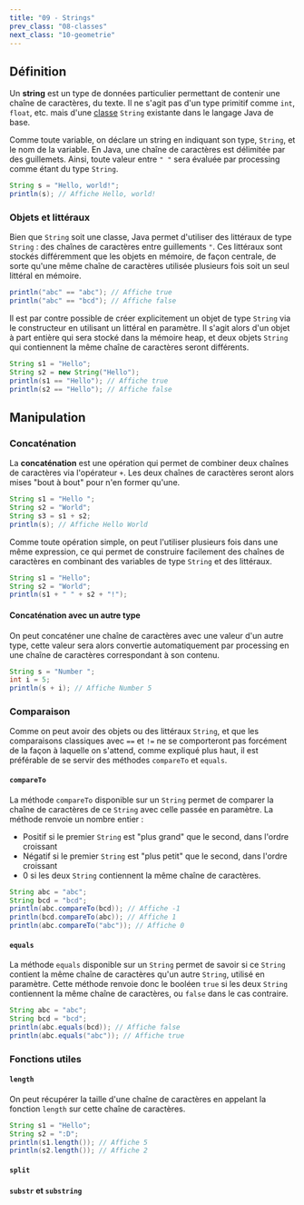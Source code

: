 ```yaml
---
title: "09 - Strings"
prev_class: "08-classes"
next_class: "10-geometrie"
---
```


## Définition
 Un **string** est un type de données particulier permettant de contenir une chaîne de caractères, du texte. Il ne s'agit pas d'un type primitif comme `int`, `float`, etc. mais d'une [classe](cours/09-classes/md) `String` existante dans le langage Java de base.

Comme toute variable, on déclare un string en indiquant son type, `String`, et le nom de la variable. En Java, une chaîne de caractères est délimitée par des guillemets. Ainsi, toute valeur entre `" "` sera évaluée par processing comme étant du type `String`.

```java
String s = "Hello, world!";
println(s); // Affiche Hello, world!
```

### Objets et littéraux

Bien que `String` soit une classe, Java permet d'utiliser des littéraux de type `String` : des chaînes de caractères entre guillements `"`. Ces littéraux sont stockés différemment que les objets en mémoire, de façon centrale, de sorte qu'une même chaîne de caractères utilisée plusieurs fois soit un seul littéral en mémoire.

```java
println("abc" == "abc"); // Affiche true
println("abc" == "bcd"); // Affiche false
```

Il est par contre possible de créer explicitement un objet de type `String` via le constructeur en utilisant un littéral en paramètre. Il s'agit alors d'un objet à part entière qui sera stocké dans la mémoire heap, et deux objets `String` qui contiennent la même chaîne de caractères seront différents.

```java
String s1 = "Hello";
String s2 = new String("Hello");
println(s1 == "Hello"); // Affiche true
println(s2 == "Hello"); // Affiche false
```


## Manipulation

### Concaténation

La **concaténation** est une opération qui permet de combiner deux chaînes de caractères via l'opérateur `+`. Les deux chaînes de caractères seront alors mises "bout à bout" pour n'en former qu'une.

```java
String s1 = "Hello ";
String s2 = "World";
String s3 = s1 + s2;
println(s); // Affiche Hello World
```

Comme toute opération simple, on peut l'utiliser plusieurs fois dans une même expression, ce qui permet de construire facilement des chaînes de caractères en combinant des variables de type `String`  et des littéraux.

```java
String s1 = "Hello";
String s2 = "World";
println(s1 + " " + s2 + "!");
```

#### Concaténation avec un autre type

On peut concaténer une chaîne de caractères avec une valeur d'un autre type, cette valeur sera alors convertie automatiquement par processing en une chaîne de caractères correspondant à son contenu.

```java
String s = "Number ";
int i = 5;
println(s + i); // Affiche Number 5
```


### Comparaison

Comme on peut avoir des objets ou des littéraux `String`, et que les comparaisons classiques avec `==` et `!=` ne se comporteront pas forcément de la façon à laquelle on s'attend, comme expliqué plus haut, il est préférable de se servir des méthodes `compareTo` et `equals`.

#### `compareTo`

La méthode `compareTo` disponible sur un `String` permet de comparer la chaîne de caractères de ce `String` avec celle passée en paramètre. La méthode renvoie un nombre entier :
- Positif si le premier `String` est "plus grand" que le second, dans l'ordre croissant
- Négatif si le premier `String` est "plus petit" que le second, dans l'ordre croissant
- 0 si les deux `String` contiennent la même chaîne de caractères.

```java
String abc = "abc";
String bcd = "bcd";
println(abc.compareTo(bcd)); // Affiche -1
println(bcd.compareTo(abc)); // Affiche 1
println(abc.compareTo("abc")); // Affiche 0
```

#### `equals`

La méthode `equals` disponible sur un `String` permet de savoir si ce `String` contient la même chaîne de caractères qu'un autre `String`, utilisé en paramètre. Cette méthode renvoie donc le booléen `true` si les deux `String` contiennent la même chaîne de caractères, ou `false` dans le cas contraire.

```java
String abc = "abc";
String bcd = "bcd";
println(abc.equals(bcd)); // Affiche false
println(abc.equals("abc")); // Affiche true
```

### Fonctions utiles

#### `length`

On peut récupérer la taille d'une chaîne de caractères en appelant la fonction `length` sur cette chaîne de caractères.

```java
String s1 = "Hello";
String s2 = ":D";
println(s1.length()); // Affiche 5
println(s2.length()); // Affiche 2
```

#### `split`



#### `substr` et `substring`

